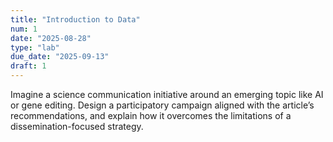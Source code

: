 ```yaml
---
title: "Introduction to Data"
num: 1
date: "2025-08-28"
type: "lab"
due_date: "2025-09-13"
draft: 1
---
```


Imagine a science communication initiative around an emerging topic like AI or gene editing. Design a participatory campaign aligned with the article’s recommendations, and explain how it overcomes the limitations of a dissemination-focused strategy.
